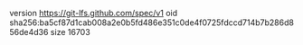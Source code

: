 version https://git-lfs.github.com/spec/v1
oid sha256:ba5cf87d1cab008a2e0b5fd486e351c0de4f0725fdccd714b7b286d856de4d36
size 16703
